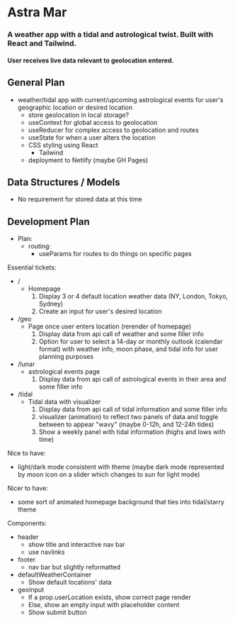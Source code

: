 # Astra Mar
### A weather app with a tidal and astrological twist. Built with React and Tailwind.
#### User receives live data relevant to geolocation entered.


## General Plan 
- weather/tidal app with current/upcoming astrological events for user's geographic location or desired location
	- store geolocation in local storage?
	- useContext for global access to geolocation 
	- useReducer for complex access to geolocation and routes 
	- useState for when a user alters the location
	- CSS styling using React 
		- Tailwind 
	- deployment to Netlify (maybe GH Pages) 


## Data Structures / Models 

- No requirement for stored data at this time
 <!--
	- ID (number)
	- title (string)
	- description (string)
	- isCompleted (boolean)
	- due date (JS Date)
	- created at date (JS Date) -->
    

## Development Plan 

- Plan:
	- routing: 
		- useParams for routes to do things on specific pages

Essential tickets:
- /
    - Homepage
        1. Display 3 or 4 default location weather data (NY, London, Tokyo, Sydney)
        2. Create an input for user's desired location
- /geo
    - Page once user enters location (rerender of homepage)
        1. Display data from api call of weather and some filler info
        2. Option for user to select a 14-day or monthly outlook (calendar format) with weather info, moon phase, and tidal info for user planning purposes
- /lunar
    - astrological events page 
        1. Display data from api call of astrological events in their area and some filler info
- /tidal
    - Tidal data with visualizer
        1. Display data from api call of tidal information and some filler info
        2. visualizer (animation) to reflect two panels of data and toggle between to appear "wavy" (maybe 0-12h, and 12-24h tides)
        3. Show a weekly panel with tidal information (highs and lows with time)

Nice to have:
- light/dark mode consistent with theme (maybe dark mode represented by moon icon on a slider which changes to sun for light mode)


Nicer to have:
- some sort of animated homepage background that ties into tidal/starry theme


Components:
- header
    - show title and interactive nav bar
    - use navlinks 
- footer
    - nav bar but slightly reformatted
- defaultWeatherContainer
    - Show default locations' data
- geoInput
    - If a prop.userLocation exists, show correct page render
    - Else, show an empty input with placeholder content 
    - Show submit button 
<!-- - NoteContainer
    - Store state about display/edit mode
    - Toggle between NoteDisplay and NoteForm 
    - Contain a reference to a note via note ID 
- NewestNoteDisplay
    - Logic to determine which note is newest and retrieve that data from global state
    - Show note data 
        - NoteContainer re-used here 
- CountNoteDisplay
    - Logic to count how many notes exist in global state 
    - Show number
- SortedNotesList
    - Logic to copy global state into local state and sort it
    - Properties to sort by are received as props 
    - List a bunch of NoteContainers based on the sorted data  -->
